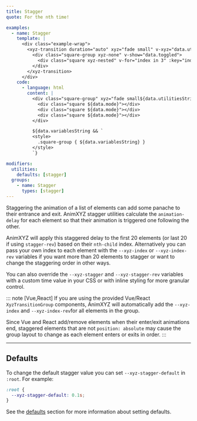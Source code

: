 ```yaml
---
title: Stagger
quote: For the nth time!

examples:
  - name: Stagger
    template: |
      <div class="example-wrap">
        <xyz-transition duration="auto" xyz="fade small" v-xyz="data.utilities" :style="data.variables" v-on="data.listeners">
          <div class="square-group xyz-none" v-show="data.toggled">
            <div class="square xyz-nested" v-for="index in 3" :key="index"></div>
          </div>
        </xyz-transition>
      </div>
    code:
      - language: html
        content: |
          <div class="square-group" xyz="fade small${data.utilitiesString && ' ' + data.utilitiesString}">
            <div class="square ${data.mode}"></div>
            <div class="square ${data.mode}"></div>
            <div class="square ${data.mode}"></div>
          </div>

          ${data.variablesString && `
          <style>
            .square-group { ${data.variablesString} }
          </style>
          `}

modifiers:
  utilities:
    defaults: [stagger]
  groups:
    - name: Stagger
      types: [stagger]
---
```


Staggering the animation of a list of elements can add some panache to their entrance and exit. AnimXYZ stagger utilities calculate the `animation-delay` for each element so that their animation is triggered one following the other.

AnimXYZ will apply this staggered delay to the first 20 elements (or last 20 if using `stagger-rev`) based on their `nth-child` index. Alternatively you can pass your own index to each element with the `--xyz-index` or `--xyz-index-rev` variables if you want more than 20 elements to stagger or want to change the staggering order in other ways.

You can also override the `--xyz-stagger` and `--xyz-stagger-rev` variables with a custom time value in your CSS or with inline styling for more granular control.

::: note [Vue,React]
If you are using the provided Vue/React `XyzTransitionGroup` components, AnimXYZ will automatically add the `--xyz-index` and `--xyz-index-rev`for all elements in the group.

Since Vue and React add/remove elements when their enter/exit animations end, staggered elements that are not `position: absolute` may cause the group layout to change as each element enters or exits in order.
:::

---
## Defaults

To change the default stagger value you can set `--xyz-stagger-default` in `:root`. For example:

```css
:root {
  --xyz-stagger-default: 0.1s;
}
```

See the [defaults](#defaults) section for more information about setting defaults.
